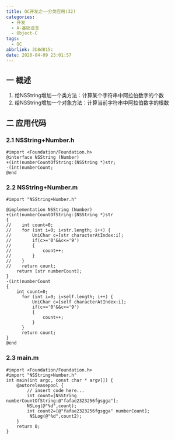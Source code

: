 ```yaml
---
title: OC开发之——分类应用(32)
categories:
  - 开发
  - A-基础语言
  - Object-C
tags:
  - OC
abbrlink: 3b8d815c
date: 2020-04-09 23:01:57
---
```

## 一 概述

1. 给NSString增加一个类方法：计算某个字符串中阿拉伯数字的个数
2. 给NSString增加一个对象方法：计算当前字符串中阿拉伯数字的根数

<!--more-->

## 二 应用代码

### 2.1 NSString+Number.h

```
#import <Foundation/Foundation.h>
@interface NSString (Number)
+(int)numberCountOfString:(NSString *)str;
-(int)numberCount;
@end
```

### 2.2 NSString+Number.m

```
#import "NSString+Number.h"

@implementation NSString (Number)
+(int)numberCountOfString:(NSString *)str
{
//    int count=0;
//    for (int i=0; i<str.length; i++) {
//        UniChar c=[str characterAtIndex:i];
//        if(c>='0'&&c<='9')
//        {
//            count++;
//        }
//    }
//    return count;
    return [str numberCount];
}
-(int)numberCount
{
    int count=0;
      for (int i=0; i<self.length; i++) {
          UniChar c=[self characterAtIndex:i];
          if(c>='0'&&c<='9')
          {
              count++;
          }
      }
      return count;
}
@end
```

### 2.3 main.m

```
#import <Foundation/Foundation.h>
#import "NSString+Number.h"
int main(int argc, const char * argv[]) {
    @autoreleasepool {
        // insert code here...
        int count=[NSString numberCountOfString:@"fafae2323256fgsgga"];
        NSLog(@"%d",count);
        int count2=[@"fafae2323256fgsgga" numberCount];
         NSLog(@"%d",count2);
    }
    return 0;
}
```
